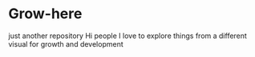 # Grow-here
just another repository
Hi people
I love to explore things from a different visual for growth and development
